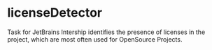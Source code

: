 # licenseDetector
Task for JetBrains Intership identifies the presence of licenses in the project, which are most often used for OpenSource Projects.
